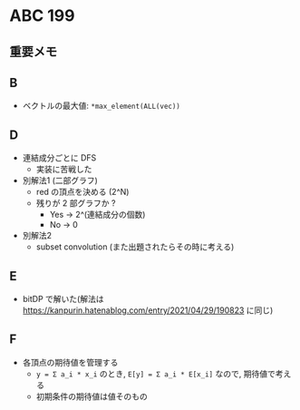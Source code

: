# ABC 199

## 重要メモ

## B

- ベクトルの最大値: `*max_element(ALL(vec))`

## D

- 連結成分ごとに DFS
  - 実装に苦戦した
- 別解法1 (二部グラフ)
  - red の頂点を決める (2^N)
  - 残りが 2 部グラフか ?
    - Yes -> 2^(連結成分の個数)
    - No  -> 0
- 別解法2
  - subset convolution (また出題されたらその時に考える)

## E

- bitDP で解いた(解法は https://kanpurin.hatenablog.com/entry/2021/04/29/190823 に同じ)

## F

- 各頂点の期待値を管理する
  - `y = Σ a_i * x_i` のとき, `E[y] = Σ a_i * E[x_i]` なので, 期待値で考える
  - 初期条件の期待値は値そのもの
